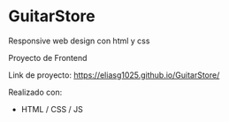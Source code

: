 # GuitarStore
Responsive web design con html y css

Proyecto de Frontend

Link de proyecto: https://eliasg1025.github.io/GuitarStore/

Realizado con:

- HTML / CSS / JS
